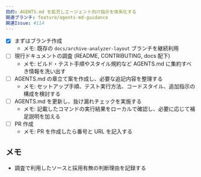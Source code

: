 ```yaml
---
目的: AGENTS.md を拡充しエージェント向け指示を体系化する
関連ブランチ: feature/agents-md-guidance
関連Issue: #114
---
```


- [x] まずはブランチ作成
  - メモ: 既存の `docs/archive-analyzer-layout` ブランチを継続利用
- [ ] 現行ドキュメントの調査 (README, CONTRIBUTING, docs 配下)
  - メモ: ビルド・テスト手順やスタイル規約など AGENTS.md に集約すべき情報を洗い出す
- [ ] AGENTS.md の章立て案を作成し、必要な追記内容を整理する
  - メモ: セットアップ手順、テスト実行方法、コードスタイル、追加指示の構成を検討する
- [ ] AGENTS.md を更新し、抜け漏れチェックを実施する
  - メモ: 記載したコマンドの実行結果をローカルで確認し、必要に応じて補足説明を加える
- [ ] PR 作成
  - メモ: PR を作成したら番号と URL を記入する

## メモ
- 調査で利用したソースと採用有無の判断理由を記録する
